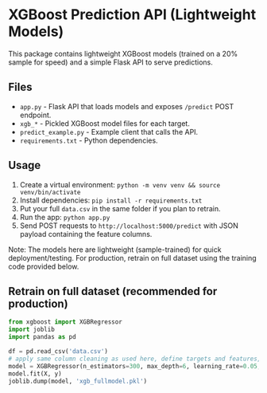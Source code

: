 # XGBoost Prediction API (Lightweight Models)

This package contains lightweight XGBoost models (trained on a 20% sample for speed) and a simple Flask API to serve predictions.

## Files
- `app.py` - Flask API that loads models and exposes `/predict` POST endpoint.
- `xgb_*` - Pickled XGBoost model files for each target.
- `predict_example.py` - Example client that calls the API.
- `requirements.txt` - Python dependencies.

## Usage
1. Create a virtual environment: `python -m venv venv && source venv/bin/activate`
2. Install dependencies: `pip install -r requirements.txt`
3. Put your full `data.csv` in the same folder if you plan to retrain.
4. Run the app: `python app.py`
5. Send POST requests to `http://localhost:5000/predict` with JSON payload containing the feature columns.

Note: The models here are lightweight (sample-trained) for quick deployment/testing. For production, retrain on full dataset using the training code provided below.

## Retrain on full dataset (recommended for production)
```python
from xgboost import XGBRegressor
import joblib
import pandas as pd

df = pd.read_csv('data.csv')
# apply same column cleaning as used here, define targets and features, then:
model = XGBRegressor(n_estimators=300, max_depth=6, learning_rate=0.05, random_state=42)
model.fit(X, y)
joblib.dump(model, 'xgb_fullmodel.pkl')
```
